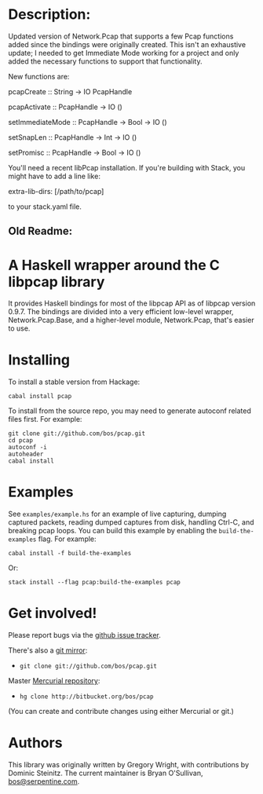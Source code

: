 # Description: 

Updated version of Network.Pcap that supports a few Pcap functions added since the bindings were originally created. This isn't an exhaustive update; I needed to get Immediate Mode working for a project and only added the necessary functions to support that functionality.

New functions are:

pcapCreate :: String -> IO PcapHandle

pcapActivate :: PcapHandle -> IO ()

setImmediateMode :: PcapHandle -> Bool -> IO ()

setSnapLen :: PcapHandle -> Int -> IO ()

setPromisc  :: PcapHandle -> Bool -> IO ()

You'll need a recent libPcap installation. If you're building with Stack, you might have to add a line like: 

extra-lib-dirs: [/path/to/pcap]

to your stack.yaml file. 


## Old Readme: 


# A Haskell wrapper around the C libpcap library

It provides Haskell bindings for most of the libpcap API as of libpcap
version 0.9.7.  The bindings are divided into a very efficient
low-level wrapper, Network.Pcap.Base, and a higher-level module,
Network.Pcap, that's easier to use.


# Installing

To install a stable version from Hackage:

    cabal install pcap

To install from the source repo, you may need to generate autoconf
related files first. For example:

    git clone git://github.com/bos/pcap.git
    cd pcap
    autoconf -i
    autoheader
    cabal install


# Examples

See `examples/example.hs` for an example of live capturing, dumping
captured packets, reading dumped captures from disk, handling Ctrl-C,
and breaking pcap loops. You can build this example by enabling the
`build-the-examples` flag. For example:

    cabal install -f build-the-examples

Or:

    stack install --flag pcap:build-the-examples pcap

# Get involved!

Please report bugs via the
[github issue tracker](https://github.org/bos/pcap).

There's also a [git mirror](http://github.com/bos/pcap):

* `git clone git://github.com/bos/pcap.git`

Master [Mercurial repository](http://bitbucket.org/bos/pcap):

* `hg clone http://bitbucket.org/bos/pcap`

(You can create and contribute changes using either Mercurial or git.)


# Authors

This library was originally written by Gregory Wright, with contributions
by Dominic Steinitz.  The current maintainer is Bryan O'Sullivan,
<bos@serpentine.com>.
